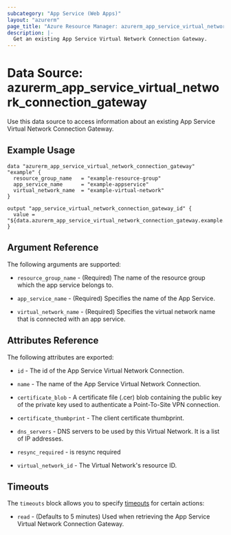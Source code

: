```yaml
---
subcategory: "App Service (Web Apps)"
layout: "azurerm"
page_title: "Azure Resource Manager: azurerm_app_service_virtual_network_connection_gateway"
description: |-
  Get an existing App Service Virtual Network Connection Gateway.
---
```


# Data Source: azurerm_app_service_virtual_network_connection_gateway

Use this data source to access information about an existing App Service Virtual Network Connection Gateway.

## Example Usage

```hcl
data "azurerm_app_service_virtual_network_connection_gateway" "example" {
  resource_group_name   = "example-resource-group"
  app_service_name      = "example-appservice"
  virtual_network_name  = "example-virtual-network"
}

output "app_service_virtual_network_connection_gateway_id" {
  value = "${data.azurerm_app_service_virtual_network_connection_gateway.example.id}"
}
```

## Argument Reference

The following arguments are supported:

* `resource_group_name` - (Required) The name of the resource group which the app service belongs to.

* `app_service_name` - (Required) Specifies the name of the App Service.

* `virtual_network_name` - (Required) Specifies the virtual network name that is connected with an app service.

## Attributes Reference

The following attributes are exported:

* `id` - The id of the App Service Virtual Network Connection.

* `name` - The name of the App Service Virtual Network Connection.

* `certificate_blob` - A certificate file (.cer) blob containing the public key of the private key used to authenticate a Point-To-Site VPN connection.

* `certificate_thumbprint` - The client certificate thumbprint.

* `dns_servers` - DNS servers to be used by this Virtual Network. It is a list of IP addresses.

* `resync_required` - is resync required

* `virtual_network_id` - The Virtual Network's resource ID.

## Timeouts

The `timeouts` block allows you to specify [timeouts](https://www.terraform.io/docs/configuration/resources.html#timeouts) for certain actions:

* `read` - (Defaults to 5 minutes) Used when retrieving the App Service Virtual Network Connection Gateway.
